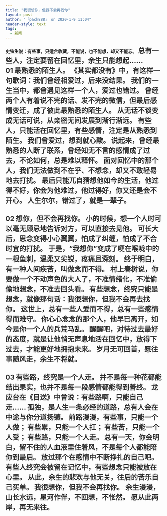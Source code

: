```yaml
---
title: "我很想你，但我不会再找你"
layout: post
author: "「pack888」 on 2020-1-9 11:04"
header-style: text
tags:
  - 新闻
---
```


<head></head>
<body>
 <strong>史铁生说：有些事，只适合收藏，不能说，也不能想，却又不能忘。</strong>
 <strong><font face="-apple-system-font, BlinkMacSystemFont, Helvetica Neue, PingFang SC, Hiragino Sans GB, Microsoft YaHei UI, Microsoft YaHei, Arial, sans-serif"><font color="#333333"><font style="font-size:22px">总有一些人，注定要留在回忆里，余生只能想起……</font></font></font></strong>
 <strong><font face="-apple-system-font, BlinkMacSystemFont, Helvetica Neue, PingFang SC, Hiragino Sans GB, Microsoft YaHei UI, Microsoft YaHei, Arial, sans-serif"><font color="#333333"><font style="font-size:22px"><br> </font></font></font></strong>
 <strong><font face="-apple-system-font, BlinkMacSystemFont, Helvetica Neue, PingFang SC, Hiragino Sans GB, Microsoft YaHei UI, Microsoft YaHei, Arial, sans-serif"><font color="#333333"><font style="font-size:22px">01</font></font></font></strong>
 <strong><font face="-apple-system-font, BlinkMacSystemFont, Helvetica Neue, PingFang SC, Hiragino Sans GB, Microsoft YaHei UI, Microsoft YaHei, Arial, sans-serif"><font color="#333333"><font style="font-size:22px">最熟悉的陌生人。</font></font></font></strong>
 <strong><font face="-apple-system-font, BlinkMacSystemFont, Helvetica Neue, PingFang SC, Hiragino Sans GB, Microsoft YaHei UI, Microsoft YaHei, Arial, sans-serif"><font color="#333333"><font style="font-size:22px">《其实都没有》中，有这样一句歌词：我们曾经相爱过，后来没结果。 </font></font></font></strong>
 <strong><font face="-apple-system-font, BlinkMacSystemFont, Helvetica Neue, PingFang SC, Hiragino Sans GB, Microsoft YaHei UI, Microsoft YaHei, Arial, sans-serif"><font color="#333333"><font style="font-size:22px">我们的一生当中，都曾遇见这样一个人，爱过也错过。 </font></font></font></strong>
 <strong><font face="-apple-system-font, BlinkMacSystemFont, Helvetica Neue, PingFang SC, Hiragino Sans GB, Microsoft YaHei UI, Microsoft YaHei, Arial, sans-serif"><font color="#333333"><font style="font-size:22px">曾经两个人有着说不完的话、发不完的微信，但最后感情变迁，成了彼此最熟悉的陌生人。 </font></font></font></strong>
 <strong><font face="-apple-system-font, BlinkMacSystemFont, Helvetica Neue, PingFang SC, Hiragino Sans GB, Microsoft YaHei UI, Microsoft YaHei, Arial, sans-serif"><font color="#333333"><font style="font-size:22px">从无话不谈变成无话可说，从亲密无间发展到渐行渐远。 </font></font></font></strong>
 <strong><font face="-apple-system-font, BlinkMacSystemFont, Helvetica Neue, PingFang SC, Hiragino Sans GB, Microsoft YaHei UI, Microsoft YaHei, Arial, sans-serif"><font color="#333333"><font style="font-size:22px">有些人，只能活在回忆里，有些感情，注定是从熟悉到陌生。</font></font></font></strong>
 <strong><font face="-apple-system-font, BlinkMacSystemFont, Helvetica Neue, PingFang SC, Hiragino Sans GB, Microsoft YaHei UI, Microsoft YaHei, Arial, sans-serif"><font color="#333333"><font style="font-size:22px">我们曾爱过，想到就心酸。</font></font></font></strong>
 <strong><font face="-apple-system-font, BlinkMacSystemFont, Helvetica Neue, PingFang SC, Hiragino Sans GB, Microsoft YaHei UI, Microsoft YaHei, Arial, sans-serif"><font color="#333333"><font style="font-size:22px">说起来，曾经最熟悉的人断了联系，曾经知无不言的感情成了过去，不论如何，总是难以释怀。 </font></font></font></strong>
 <strong><font face="-apple-system-font, BlinkMacSystemFont, Helvetica Neue, PingFang SC, Hiragino Sans GB, Microsoft YaHei UI, Microsoft YaHei, Arial, sans-serif"><font color="#333333"><font style="font-size:22px">面对回忆中的那个人，我们无法做到不在乎、不想念，却又不敢轻易地去打扰。 </font></font></font></strong>
 <strong><font face="-apple-system-font, BlinkMacSystemFont, Helvetica Neue, PingFang SC, Hiragino Sans GB, Microsoft YaHei UI, Microsoft YaHei, Arial, sans-serif"><font color="#333333"><font style="font-size:22px">最后只能兀自猜想他如今的生活，他过得不好，你会为他难过，他过得好，你又还是会不开心。</font></font></font></strong>
 <strong><font face="-apple-system-font, BlinkMacSystemFont, Helvetica Neue, PingFang SC, Hiragino Sans GB, Microsoft YaHei UI, Microsoft YaHei, Arial, sans-serif"><font color="#333333"><font style="font-size:22px">人生尔尔，错过了，就是一辈子。</font></font></font></strong>
 <strong><font face="-apple-system-font, BlinkMacSystemFont, Helvetica Neue, PingFang SC, Hiragino Sans GB, Microsoft YaHei UI, Microsoft YaHei, Arial, sans-serif"><font color="#333333"><font style="font-size:22px"><br> </font></font></font></strong>
 <strong><font face="-apple-system-font, BlinkMacSystemFont, Helvetica Neue, PingFang SC, Hiragino Sans GB, Microsoft YaHei UI, Microsoft YaHei, Arial, sans-serif"><font color="#333333"><font style="font-size:22px"><br> </font></font></font></strong>
 <strong><font face="-apple-system-font, BlinkMacSystemFont, Helvetica Neue, PingFang SC, Hiragino Sans GB, Microsoft YaHei UI, Microsoft YaHei, Arial, sans-serif"><font color="#333333"><font style="font-size:22px">02</font></font></font></strong>
 <strong><font face="-apple-system-font, BlinkMacSystemFont, Helvetica Neue, PingFang SC, Hiragino Sans GB, Microsoft YaHei UI, Microsoft YaHei, Arial, sans-serif"><font color="#333333"><font style="font-size:22px">想你，但不会再找你。</font></font></font></strong>
 <strong><font face="-apple-system-font, BlinkMacSystemFont, Helvetica Neue, PingFang SC, Hiragino Sans GB, Microsoft YaHei UI, Microsoft YaHei, Arial, sans-serif"><font color="#333333"><font style="font-size:22px">小的时候，想一个人时可以毫无顾忌地告诉对方，可以直接去见他。 </font></font></font></strong>
 <strong><font face="-apple-system-font, BlinkMacSystemFont, Helvetica Neue, PingFang SC, Hiragino Sans GB, Microsoft YaHei UI, Microsoft YaHei, Arial, sans-serif"><font color="#333333"><font style="font-size:22px">可长大后，思念变得小心翼翼，怕成了纠缠，怕成了不合时宜的打扰。 </font></font></font></strong>
 <strong><font face="-apple-system-font, BlinkMacSystemFont, Helvetica Neue, PingFang SC, Hiragino Sans GB, Microsoft YaHei UI, Microsoft YaHei, Arial, sans-serif"><font color="#333333"><font style="font-size:22px">于是，“我想你”变成了哽在喉咙中的一根鱼刺，温柔又尖锐，疼痛且深刻。 </font></font></font></strong>
 <strong><font face="-apple-system-font, BlinkMacSystemFont, Helvetica Neue, PingFang SC, Hiragino Sans GB, Microsoft YaHei UI, Microsoft YaHei, Arial, sans-serif"><font color="#333333"><font style="font-size:22px">终于明白，有一种人间疾苦，叫做念而不得。 </font></font></font></strong>
 <strong><font face="-apple-system-font, BlinkMacSystemFont, Helvetica Neue, PingFang SC, Hiragino Sans GB, Microsoft YaHei UI, Microsoft YaHei, Arial, sans-serif"><font color="#333333"><font style="font-size:22px">村上春树说，你要做一个不动声色的大人了，不准情绪化，不准偷偷地想念，不准去回头看。</font></font></font></strong>
 <strong><font face="-apple-system-font, BlinkMacSystemFont, Helvetica Neue, PingFang SC, Hiragino Sans GB, Microsoft YaHei UI, Microsoft YaHei, Arial, sans-serif"><font color="#333333"><font style="font-size:22px">有些想念，终究只能是想念，就像那句话：我很想你，但我不会再去找你。 </font></font></font></strong>
 <strong><font face="-apple-system-font, BlinkMacSystemFont, Helvetica Neue, PingFang SC, Hiragino Sans GB, Microsoft YaHei UI, Microsoft YaHei, Arial, sans-serif"><font color="#333333"><font style="font-size:22px">这世上，总有一些人爱而不得，总有一些感情得而难守。</font></font></font></strong>
 <strong><font face="-apple-system-font, BlinkMacSystemFont, Helvetica Neue, PingFang SC, Hiragino Sans GB, Microsoft YaHei UI, Microsoft YaHei, Arial, sans-serif"><font color="#333333"><font style="font-size:22px">你心心念念的那个人，他早已离开，如今是你一个人的兵荒马乱。</font></font></font></strong>
 <strong><font face="-apple-system-font, BlinkMacSystemFont, Helvetica Neue, PingFang SC, Hiragino Sans GB, Microsoft YaHei UI, Microsoft YaHei, Arial, sans-serif"><font color="#333333"><font style="font-size:22px">醒醒吧，对待过去最好的态度，就是让他悄无声息地活在回忆中，放得下过去，才能更好地拥抱未来。</font></font></font></strong>
 <strong><font face="-apple-system-font, BlinkMacSystemFont, Helvetica Neue, PingFang SC, Hiragino Sans GB, Microsoft YaHei UI, Microsoft YaHei, Arial, sans-serif"><font color="#333333"><font style="font-size:22px">岁月无可回首，愿往事随风走，余生不将就。</font></font></font></strong>
 <strong><font face="-apple-system-font, BlinkMacSystemFont, Helvetica Neue, PingFang SC, Hiragino Sans GB, Microsoft YaHei UI, Microsoft YaHei, Arial, sans-serif"><font color="#333333"><font style="font-size:22px"><br> </font></font></font></strong>
 <strong><font face="-apple-system-font, BlinkMacSystemFont, Helvetica Neue, PingFang SC, Hiragino Sans GB, Microsoft YaHei UI, Microsoft YaHei, Arial, sans-serif"><font color="#333333"><font style="font-size:22px"><br> </font></font></font></strong>
 <strong><font face="-apple-system-font, BlinkMacSystemFont, Helvetica Neue, PingFang SC, Hiragino Sans GB, Microsoft YaHei UI, Microsoft YaHei, Arial, sans-serif"><font color="#333333"><font style="font-size:22px">03</font></font></font></strong>
 <strong><font face="-apple-system-font, BlinkMacSystemFont, Helvetica Neue, PingFang SC, Hiragino Sans GB, Microsoft YaHei UI, Microsoft YaHei, Arial, sans-serif"><font color="#333333"><font style="font-size:22px">有些路，终究是一个人走。</font></font></font></strong>
 <strong><font face="-apple-system-font, BlinkMacSystemFont, Helvetica Neue, PingFang SC, Hiragino Sans GB, Microsoft YaHei UI, Microsoft YaHei, Arial, sans-serif"><font color="#333333"><font style="font-size:22px">并不是每一种花都能结出果实，也并不是每一段感情都能得到善终。</font></font></font></strong>
 <strong><font face="-apple-system-font, BlinkMacSystemFont, Helvetica Neue, PingFang SC, Hiragino Sans GB, Microsoft YaHei UI, Microsoft YaHei, Arial, sans-serif"><font color="#333333"><font style="font-size:22px">龙应台在《目送》中曾说：有些路啊，只能自己走……</font></font></font></strong>
 <strong><font face="-apple-system-font, BlinkMacSystemFont, Helvetica Neue, PingFang SC, Hiragino Sans GB, Microsoft YaHei UI, Microsoft YaHei, Arial, sans-serif"><font color="#333333"><font style="font-size:22px">孤独，是人生一条必经的道路，总有人会在中途与你分道扬镳。</font></font></font></strong>
 <strong><font face="-apple-system-font, BlinkMacSystemFont, Helvetica Neue, PingFang SC, Hiragino Sans GB, Microsoft YaHei UI, Microsoft YaHei, Arial, sans-serif"><font color="#333333"><font style="font-size:22px">前路漫漫，有些事，只能一个人做；</font></font></font></strong>
 <strong><font face="-apple-system-font, BlinkMacSystemFont, Helvetica Neue, PingFang SC, Hiragino Sans GB, Microsoft YaHei UI, Microsoft YaHei, Arial, sans-serif"><font color="#333333"><font style="font-size:22px">有些累，只能一个人扛；</font></font></font></strong>
 <strong><font face="-apple-system-font, BlinkMacSystemFont, Helvetica Neue, PingFang SC, Hiragino Sans GB, Microsoft YaHei UI, Microsoft YaHei, Arial, sans-serif"><font color="#333333"><font style="font-size:22px">有些苦，只能一个人受；</font></font></font></strong>
 <strong><font face="-apple-system-font, BlinkMacSystemFont, Helvetica Neue, PingFang SC, Hiragino Sans GB, Microsoft YaHei UI, Microsoft YaHei, Arial, sans-serif"><font color="#333333"><font style="font-size:22px">有些路，只能一个人走。</font></font></font></strong>
 <strong><font face="-apple-system-font, BlinkMacSystemFont, Helvetica Neue, PingFang SC, Hiragino Sans GB, Microsoft YaHei UI, Microsoft YaHei, Arial, sans-serif"><font color="#333333"><font style="font-size:22px">总有一天，你会明白，留不住的人血液里住着风，不是每个人都能陪你到最后。</font></font></font></strong>
 <strong><font face="-apple-system-font, BlinkMacSystemFont, Helvetica Neue, PingFang SC, Hiragino Sans GB, Microsoft YaHei UI, Microsoft YaHei, Arial, sans-serif"><font color="#333333"><font style="font-size:22px">放过那个在感情中不断挣扎的自己吧。 </font></font></font></strong>
 <strong><font face="-apple-system-font, BlinkMacSystemFont, Helvetica Neue, PingFang SC, Hiragino Sans GB, Microsoft YaHei UI, Microsoft YaHei, Arial, sans-serif"><font color="#333333"><font style="font-size:22px">有些人终究会被留在记忆中，有些想念只能被放在心里。 </font></font></font></strong>
 <strong><font face="-apple-system-font, BlinkMacSystemFont, Helvetica Neue, PingFang SC, Hiragino Sans GB, Microsoft YaHei UI, Microsoft YaHei, Arial, sans-serif"><font color="#333333"><font style="font-size:22px">从此，余生的悲欢与他无关，往后的苦乐自己买单。</font></font></font></strong>
 <strong><font face="-apple-system-font, BlinkMacSystemFont, Helvetica Neue, PingFang SC, Hiragino Sans GB, Microsoft YaHei UI, Microsoft YaHei, Arial, sans-serif"><font color="#333333"><font style="font-size:22px">我很想你，但我不会再找你。 </font></font></font></strong>
 <strong><font face="-apple-system-font, BlinkMacSystemFont, Helvetica Neue, PingFang SC, Hiragino Sans GB, Microsoft YaHei UI, Microsoft YaHei, Arial, sans-serif"><font color="#333333"><font style="font-size:22px">余生漫漫，山长水远，星河作伴，不回想，不怅然。 </font></font></font></strong>
 <strong><font face="-apple-system-font, BlinkMacSystemFont, Helvetica Neue, PingFang SC, Hiragino Sans GB, Microsoft YaHei UI, Microsoft YaHei, Arial, sans-serif"><font color="#333333"><font style="font-size:22px">愿从此两岸，再无来往。</font></font></font></strong>
 <br>
</body>



